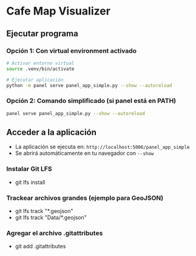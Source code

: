 # Cafe Map Visualizer

## Ejecutar programa

### Opción 1: Con virtual environment activado
```bash
# Activar entorno virtual
source .venv/bin/activate

# Ejecutar aplicación
python -m panel serve panel_app_simple.py --show --autoreload
```

### Opción 2: Comando simplificado (si panel está en PATH)
```bash
panel serve panel_app_simple.py --show --autoreload
```

## Acceder a la aplicación
- La aplicación se ejecuta en: `http://localhost:5006/panel_app_simple`
- Se abrirá automáticamente en tu navegador con `--show`

### Instalar Git LFS
- git lfs install

### Trackear archivos grandes (ejemplo para GeoJSON)
- git lfs track "*.geojson"
- git lfs track "Data/*.geojson"

### Agregar el archivo .gitattributes
- git add .gitattributes

